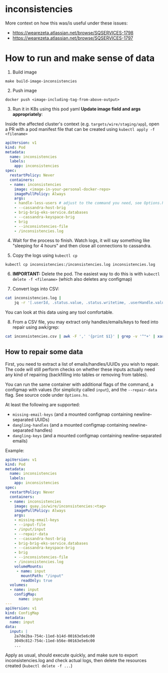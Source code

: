 # inconsistencies

More context on how this was/is useful under these issues:

- https://wearezeta.atlassian.net/browse/SQSERVICES-1798
- https://wearezeta.atlassian.net/browse/SQSERVICES-1797

# How to run and make sense of data

1. Build image

```
make build-image-inconsistencies
```

2. Push image

```
docker push <image-including-tag-from-above-output>
```

3. Run it in K8s using this pod yaml **Update image field and args appropriately**:

Inside the affected cluster's context (e.g. `targets/wire/staging/app`), open a PR with a pod manifest file that can be created using `kubectl apply -f <filename>`

```yaml
apiVersion: v1
kind: Pod
metadata:
  name: inconsistencies
  labels:
    app: inconsistencies
spec:
  restartPolicy: Never
  containers:
  - name: inconsistencies
    image: <image-in-your-personal-docker-repo>
    imagePullPolicy: Always
    args:
    - handle-less-users # adjust to the command you need, see Options.hs
    - --cassandra-host-brig
    - brig-brig-eks-service.databases
    - --cassandra-keyspace-brig
    - brig
    - --inconsistencies-file
    - /inconsistencies.log
```

4. Wait for the process to finish. Watch logs, it will say something like "sleeping for 4 hours" and then close all connections to cassandra.

5. Copy the logs using `kubectl cp`

```
kubectl cp inconsistencies:/inconsistencies.log inconsistencies.log
```

6. **IMPORTANT:** Delete the pod. The easiest way to do this is with `kubectl delete -f <filename>` (which also deletes any configmap)

7. Convert logs into CSV:

```bash
cat inconsistencies.log |
    jq -r '[.userId, .status.value, .status.writetime, .userHandle.value, .userHandle.writetime, .handleClaimUser.value, .handleClaimUser.writetime] | @csv' >! inconsistencies.csv
```

You can look at this data using any tool comfortable.

8. From a CSV file, you may extract only handles/emails/keys to feed into repair using awk/grep:

```bash
cat inconsistencies.csv | awk -F ',' '{print $1}' | grep -v '^"+' | xargs -n 1 echo > dangling-email-keys.txt
```

## How to repair some data

First, you need to extract a list of emails/handles/UUIDs you wish to repair. The code will still perform checks on whether these inputs actually need any kind of repairing (backfilling into tables or removing from tables).

You can run the same container with additional flags of the command, a configmap with values (for simplicity called `input`), and the `--repair-data` flag. See source code under `Options.hs`.

At least the following are supported:

- `missing-email-keys` (and a mounted configmap containing newline-separated UUIDs)
- `dangling-handles` (and a mounted configmap containing newline-separated handles)
- `dangling-keys` (and a mounted configmap containing newline-separated emails)

Example:

```yaml
apiVersion: v1
kind: Pod
metadata:
  name: inconsistencies
  labels:
    app: inconsistencies
spec:
  restartPolicy: Never
  containers:
  - name: inconsistencies
    image: quay.io/wire/inconsistencies:<tag>
    imagePullPolicy: Always
    args:
    - missing-email-keys
    - --input-file
    - /input/input
    - --repair-data
    - --cassandra-host-brig
    - brig-brig-eks-service.databases
    - --cassandra-keyspace-brig
    - brig
    - --inconsistencies-file
    - /inconsistencies.log
    volumeMounts:
     - name: input
       mountPath: "/input"
       readOnly: true
  volumes:
  - name: input
    configMap:
      name: input
---
apiVersion: v1
kind: ConfigMap
metadata:
  name: input
data:
  input: |
    2a7de2ba-754c-11ed-b14d-00163e5e6c00
    3049c812-754c-11ed-b56e-00163e5e6c00
    ...
```

Apply as usual, should execute quickly, and make sure to export inconsistencies.log and check actual logs, then delete the resources created (`kubectl delete -f ...`)
